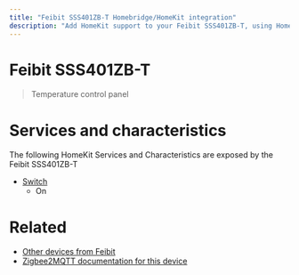 ```yaml
---
title: "Feibit SSS401ZB-T Homebridge/HomeKit integration"
description: "Add HomeKit support to your Feibit SSS401ZB-T, using Homebridge, Zigbee2MQTT and homebridge-z2m."
---
```

<!---
This file has been GENERATED using src/docgen/docgen.ts
DO NOT EDIT THIS FILE MANUALLY!
-->
# Feibit SSS401ZB-T
> Temperature control panel


# Services and characteristics
The following HomeKit Services and Characteristics are exposed by
the Feibit SSS401ZB-T

* [Switch](../../switch.md)
  * On


# Related
* [Other devices from Feibit](../index.md#feibit)
* [Zigbee2MQTT documentation for this device](https://www.zigbee2mqtt.io/devices/SSS401ZB-T.html)